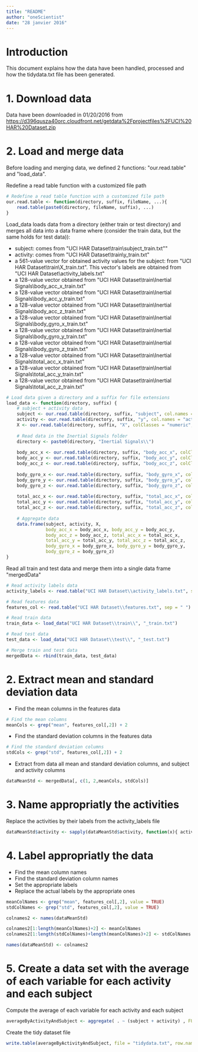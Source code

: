 ```yaml
---
title: "README"
author: "oneScientist"
date: "28 janvier 2016"
---
```


# Introduction

This document explains how the data have been handled, processed and how the tidydata.txt file has been generated.

# 1. Download data
Data have been downloaded in 01/20/2016 from https://d396qusza40orc.cloudfront.net/getdata%2Fprojectfiles%2FUCI%20HAR%20Dataset.zip

# 2. Load and merge data 

Before loading and merging data, we defined 2 functions: "our.read.table" and "load_data".

Redefine a read table function with a customized file path
```r
# Redefine a read table function with a customized file path
our.read.table <- function(directory, suffix, fileName, ...){
    read.table(paste0(directory, fileName, suffix), ...)
}
```
Load_data loads data from a directory (either train or test directory) and merges all data into a data frame where (consider the train data, but the same holds for test data)):
- subject: comes from "UCI HAR Dataset\train\subject_train.txt""
- activity: comes from "UCI HAR Dataset\train\y_train.txt"
- a 561-value vector for obtained activity values for the subject: from "UCI HAR Dataset\train\X_train.txt". This vector's labels are obtained from "UCI HAR Dataset\\activity_labels.txt"
- a 128-value vector obtained from "UCI HAR Dataset\train\Inertial Signals\body_acc_x_train.txt"
- a 128-value vector obtained from "UCI HAR Dataset\train\Inertial Signals\body_acc_y_train.txt"
- a 128-value vector obtained from "UCI HAR Dataset\train\Inertial Signals\body_acc_z_train.txt"
- a 128-value vector obtained from "UCI HAR Dataset\train\Inertial Signals\body_gyro_x_train.txt"
- a 128-value vector obtained from "UCI HAR Dataset\train\Inertial Signals\body_gyro_y_train.txt"
- a 128-value vector obtained from "UCI HAR Dataset\train\Inertial Signals\body_gyro_z_train.txt"
- a 128-value vector obtained from "UCI HAR Dataset\train\Inertial Signals\total_acc_x_train.txt"
- a 128-value vector obtained from "UCI HAR Dataset\train\Inertial Signals\total_acc_y_train.txt"
- a 128-value vector obtained from "UCI HAR Dataset\train\Inertial Signals\total_acc_z_train.txt"


```r
# Load data given a directory and a suffix for file extensions
load_data <- function(directory, suffix) {
    # subject + activity data
    subject <- our.read.table(directory, suffix, "subject", col.names = "subject")
    activity <- our.read.table(directory, suffix, "y", col.names = "activity")
    X <- our.read.table(directory, suffix, "X", colClasses = "numeric", col.names = features_col[,2])
    
    # Read data in the Inertial Signals folder
    directory <- paste0(directory, "Inertial Signals\\")
    
    body_acc_x <- our.read.table(directory, suffix, "body_acc_x", colClasses = "numeric")
    body_acc_y <- our.read.table(directory, suffix, "body_acc_y", colClasses = "numeric")
    body_acc_z <- our.read.table(directory, suffix, "body_acc_z", colClasses = "numeric")
    
    body_gyro_x <- our.read.table(directory, suffix, "body_gyro_x", colClasses = "numeric")
    body_gyro_y <- our.read.table(directory, suffix, "body_gyro_y", colClasses = "numeric")
    body_gyro_z <- our.read.table(directory, suffix, "body_gyro_z", colClasses = "numeric")
    
    total_acc_x <- our.read.table(directory, suffix, "total_acc_x", colClasses = "numeric")
    total_acc_y <- our.read.table(directory, suffix, "total_acc_y", colClasses = "numeric")
    total_acc_z <- our.read.table(directory, suffix, "total_acc_z", colClasses = "numeric")
    
    # Aggregate data
    data.frame(subject, activity, X,
               body_acc_x = body_acc_x, body_acc_y = body_acc_y, 
               body_acc_z = body_acc_z, total_acc_x = total_acc_x, 
               total_acc_y = total_acc_y, total_acc_z = total_acc_z,
               body_gyro_x = body_gyro_x, body_gyro_y = body_gyro_y, 
               body_gyro_z = body_gyro_z)
}
```


Read all train and test data and merge them into a single data frame "mergedData"

```r
# Read activity labels data
activity_labels <- read.table("UCI HAR Dataset\\activity_labels.txt", sep = " ", col.names = c("activity", "activity_label"))

# Read features data
features_col <- read.table("UCI HAR Dataset\\features.txt", sep = " ")

# Read train data
train_data <- load_data("UCI HAR Dataset\\train\\", "_train.txt")

# Read test data
test_data <- load_data("UCI HAR Dataset\\test\\", "_test.txt")

# Merge train and test data
mergedData <- rbind(train_data, test_data)

```


# 2. Extract mean and standard deviation data

- Find the mean columns in the features data

```r
# Find the mean columns 
meanCols <- grep("mean", features_col[,2]) + 2
```

- Find the standard deviation columns in the features data 

```r
# Find the standard deviation columns 
stdCols <- grep("std", features_col[,2]) + 2
```

- Extract from data all mean and standard deviation columns, and subject and activity columns 

```r
dataMeanStd <- mergedData[, c(1, 2,meanCols, stdCols)]
```


# 3. Name appropriatly the activities

Replace the activities by their labels from the activity_labels file

```r
dataMeanStd$activity <- sapply(dataMeanStd$activity, function(x){ activity_labels[x,2]})
```


# 4. Label appropriatly the data

- Find the mean column names 
- Find the standard deviation column names 
- Set the appropriate labels 
- Replace the actual labels by the appropriate ones

```r
meanColNames <- grep("mean", features_col[,2], value = TRUE)
stdColNames <- grep("std", features_col[,2], value = TRUE)

colnames2 <- names(dataMeanStd)

colnames2[1:length(meanColNames)+2] <- meanColNames
colnames2[1:length(stdColNames)+length(meanColNames)+2] <- stdColNames

names(dataMeanStd) <- colnames2
```


# 5. Create a data set with the average of each variable for each activity and each subject

Compute the average of each variable for each activity and each subject

```r
averageByActivityAndSubject <- aggregate( . ~ (subject + activity) , FUN=function(x) mean(x, na.rm = TRUE), data=dataMeanStd)
```

Create the tidy dataset file

```r
write.table(averageByActivityAndSubject, file = "tidydata.txt", row.names = FALSE)
```

